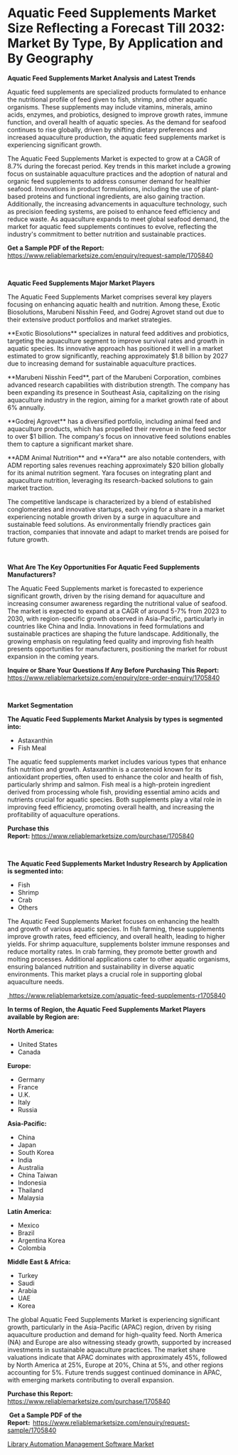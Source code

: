 <p><h1>Aquatic Feed Supplements Market Size Reflecting a Forecast Till 2032: Market By Type, By Application and By Geography</h1></p><p><strong>Aquatic Feed Supplements Market Analysis and Latest Trends</strong></p>
<p><p>Aquatic feed supplements are specialized products formulated to enhance the nutritional profile of feed given to fish, shrimp, and other aquatic organisms. These supplements may include vitamins, minerals, amino acids, enzymes, and probiotics, designed to improve growth rates, immune function, and overall health of aquatic species. As the demand for seafood continues to rise globally, driven by shifting dietary preferences and increased aquaculture production, the aquatic feed supplements market is experiencing significant growth.</p><p>The Aquatic Feed Supplements Market is expected to grow at a CAGR of 8.7% during the forecast period. Key trends in this market include a growing focus on sustainable aquaculture practices and the adoption of natural and organic feed supplements to address consumer demand for healthier seafood. Innovations in product formulations, including the use of plant-based proteins and functional ingredients, are also gaining traction. Additionally, the increasing advancements in aquaculture technology, such as precision feeding systems, are poised to enhance feed efficiency and reduce waste. As aquaculture expands to meet global seafood demand, the market for aquatic feed supplements continues to evolve, reflecting the industry's commitment to better nutrition and sustainable practices.</p></p>
<p><strong>Get a Sample PDF of the Report:&nbsp;</strong> <a href="https://www.reliablemarketsize.com/enquiry/request-sample/1705840?utm_campaign=1103&utm_medium=2&utm_source=Github&utm_content=ia&utm_term=10012025&utm_id=aquatic-feed-supplements">https://www.reliablemarketsize.com/enquiry/request-sample/1705840</a></p>
<p>&nbsp;</p>
<p><strong>Aquatic Feed Supplements Major Market Players</strong></p>
<p><p>The Aquatic Feed Supplements Market comprises several key players focusing on enhancing aquatic health and nutrition. Among these, Exotic Biosolutions, Marubeni Nisshin Feed, and Godrej Agrovet stand out due to their extensive product portfolios and market strategies.</p><p>**Exotic Biosolutions** specializes in natural feed additives and probiotics, targeting the aquaculture segment to improve survival rates and growth in aquatic species. Its innovative approach has positioned it well in a market estimated to grow significantly, reaching approximately $1.8 billion by 2027 due to increasing demand for sustainable aquaculture practices.</p><p>**Marubeni Nisshin Feed**, part of the Marubeni Corporation, combines advanced research capabilities with distribution strength. The company has been expanding its presence in Southeast Asia, capitalizing on the rising aquaculture industry in the region, aiming for a market growth rate of about 6% annually.</p><p>**Godrej Agrovet** has a diversified portfolio, including animal feed and aquaculture products, which has propelled their revenue in the feed sector to over $1 billion. The company's focus on innovative feed solutions enables them to capture a significant market share.</p><p>**ADM Animal Nutrition** and **Yara** are also notable contenders, with ADM reporting sales revenues reaching approximately $20 billion globally for its animal nutrition segment. Yara focuses on integrating plant and aquaculture nutrition, leveraging its research-backed solutions to gain market traction.</p><p>The competitive landscape is characterized by a blend of established conglomerates and innovative startups, each vying for a share in a market experiencing notable growth driven by a surge in aquaculture and sustainable feed solutions. As environmentally friendly practices gain traction, companies that innovate and adapt to market trends are poised for future growth.</p></p>
<p>&nbsp;</p>
<p><strong>What Are The Key Opportunities For Aquatic Feed Supplements Manufacturers?</strong></p>
<p><p>The Aquatic Feed Supplements market is forecasted to experience significant growth, driven by the rising demand for aquaculture and increasing consumer awareness regarding the nutritional value of seafood. The market is expected to expand at a CAGR of around 5-7% from 2023 to 2030, with region-specific growth observed in Asia-Pacific, particularly in countries like China and India. Innovations in feed formulations and sustainable practices are shaping the future landscape. Additionally, the growing emphasis on regulating feed quality and improving fish health presents opportunities for manufacturers, positioning the market for robust expansion in the coming years.</p></p>
<p><strong>Inquire or Share Your Questions If Any Before Purchasing This Report:</strong> <a href="https://www.reliablemarketsize.com/enquiry/pre-order-enquiry/1705840?utm_campaign=1103&utm_medium=2&utm_source=Github&utm_content=ia&utm_term=10012025&utm_id=aquatic-feed-supplements">https://www.reliablemarketsize.com/enquiry/pre-order-enquiry/1705840</a></p>
<p>&nbsp;</p>
<p><strong>Market Segmentation</strong></p>
<p><strong>The Aquatic Feed Supplements Market Analysis by types is segmented into:</strong></p>
<p><ul><li>Astaxanthin</li><li>Fish Meal</li></ul></p>
<p><p>The aquatic feed supplements market includes various types that enhance fish nutrition and growth. Astaxanthin is a carotenoid known for its antioxidant properties, often used to enhance the color and health of fish, particularly shrimp and salmon. Fish meal is a high-protein ingredient derived from processing whole fish, providing essential amino acids and nutrients crucial for aquatic species. Both supplements play a vital role in improving feed efficiency, promoting overall health, and increasing the profitability of aquaculture operations.</p></p>
<p><strong>Purchase this Report:&nbsp;</strong><a href="https://www.reliablemarketsize.com/purchase/1705840?utm_campaign=1103&utm_medium=2&utm_source=Github&utm_content=ia&utm_term=10012025&utm_id=aquatic-feed-supplements">https://www.reliablemarketsize.com/purchase/1705840</a></p>
<p>&nbsp;</p>
<p><strong>The Aquatic Feed Supplements Market Industry Research by Application is segmented into:</strong></p>
<p><ul><li>Fish</li><li>Shrimp</li><li>Crab</li><li>Others</li></ul></p>
<p><p>The Aquatic Feed Supplements Market focuses on enhancing the health and growth of various aquatic species. In fish farming, these supplements improve growth rates, feed efficiency, and overall health, leading to higher yields. For shrimp aquaculture, supplements bolster immune responses and reduce mortality rates. In crab farming, they promote better growth and molting processes. Additional applications cater to other aquatic organisms, ensuring balanced nutrition and sustainability in diverse aquatic environments. This market plays a crucial role in supporting global aquaculture needs.</p></p>
<p><a href="https://www.reliablemarketsize.com/aquatic-feed-supplements-r1705840?utm_campaign=1103&utm_medium=2&utm_source=Github&utm_content=ia&utm_term=10012025&utm_id=aquatic-feed-supplements">&nbsp;https://www.reliablemarketsize.com/aquatic-feed-supplements-r1705840</a></p>
<p><strong>In terms of Region, the Aquatic Feed Supplements Market Players available by Region are:</strong></p>
<p>
    <p> <strong> North America: </strong>
        <ul>
            <li>United States</li>
            <li>Canada</li>
        </ul>
        </p> 
    <p> <strong> Europe: </strong>
        <ul>
            <li>Germany</li>
            <li>France</li>
            <li>U.K.</li>
            <li>Italy</li>
            <li>Russia</li>
        </ul>
        </p> 
    <p> <strong> Asia-Pacific: </strong>
        <ul>
            <li>China</li>
            <li>Japan</li>
            <li>South Korea</li>
            <li>India</li>
            <li>Australia</li>
            <li>China Taiwan</li>
            <li>Indonesia</li>
            <li>Thailand</li>
            <li>Malaysia</li>
        </ul>
        </p> 
    <p> <strong> Latin America: </strong>
        <ul>
            <li>Mexico</li>
            <li>Brazil</li>
            <li>Argentina Korea</li>
            <li>Colombia</li>
        </ul>
        </p> 
    <p> <strong> Middle East & Africa: </strong>
        <ul>
            <li>Turkey</li>
            <li>Saudi</li>
            <li>Arabia</li>
            <li>UAE</li>
            <li>Korea</li>
        </ul>
    </p>
    </p>
<p><p>The global Aquatic Feed Supplements Market is experiencing significant growth, particularly in the Asia-Pacific (APAC) region, driven by rising aquaculture production and demand for high-quality feed. North America (NA) and Europe are also witnessing steady growth, supported by increased investments in sustainable aquaculture practices. The market share valuations indicate that APAC dominates with approximately 45%, followed by North America at 25%, Europe at 20%, China at 5%, and other regions accounting for 5%. Future trends suggest continued dominance in APAC, with emerging markets contributing to overall expansion.</p></p>
<p><strong>Purchase this Report: </strong><a href="https://www.reliablemarketsize.com/purchase/1705840?utm_campaign=1103&utm_medium=2&utm_source=Github&utm_content=ia&utm_term=10012025&utm_id=aquatic-feed-supplements">https://www.reliablemarketsize.com/purchase/1705840</a></p>
<p>&nbsp;<strong>Get a Sample PDF of the Report:&nbsp;&nbsp;</strong><a href="https://www.reliablemarketsize.com/enquiry/request-sample/1705840?utm_campaign=1103&utm_medium=2&utm_source=Github&utm_content=ia&utm_term=10012025&utm_id=aquatic-feed-supplements">https://www.reliablemarketsize.com/enquiry/request-sample/1705840</a></p>
<p><strong></strong></p>
<p><p><a href="https://github.com/gdfhhhj/Market-Research-Report-List-7/blob/main/library-automation-management-software-market.md?utm_campaign=1103&utm_medium=2&utm_source=Github&utm_content=ia&utm_term=10012025&utm_id=aquatic-feed-supplements">Library Automation Management Software Market</a></p></p>